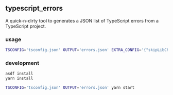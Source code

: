 ## typescript_errors

A quick-n-dirty tool to generates a JSON list of TypeScript errors from a TypeScript project.

### usage

```sh
TSCONFIG='tsconfig.json' OUTPUT='errors.json' EXTRA_CONFIG='{"skipLibCheck":true,"noImplicitAny":true}' npm exec --yes github:timkrins/typescript_errors#release
```

### development

```sh
asdf install
yarn install

TSCONFIG='tsconfig.json' OUTPUT='errors.json' yarn start
```
